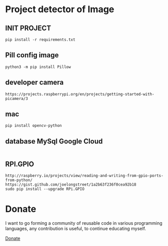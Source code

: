 # Project detector of Image


## INIT PROJECT
```
pip install -r requirements.txt
```
## Pill config image
```
python3 -m pip install Pillow
```
## developer camera 
````
https://projects.raspberrypi.org/en/projects/getting-started-with-picamera/3
````
## mac 
`````
pip install opencv-python
`````
## database MySql Google Cloud
``````
``````
## RPI.GPIO
`````
http://raspberry.io/projects/view/reading-and-writing-from-gpio-ports-from-python/
https://gist.github.com/joelongstreet/1a2b63f236f0cea92b18
sudo pip install --upgrade RPi.GPIO
`````
# Donate

I want to go forming a community of reusable code in various programming languages, any contribution is useful, to continue educating myself.

[Donate](https://www.paypal.com/donate?business=2PFYRKSFP75D2&item_name=improvements+and+new+repositories.&currency_code=USD)